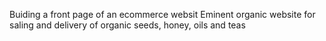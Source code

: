 Buiding a front page of an ecommerce websit
Eminent organic website 
for saling and delivery of organic seeds, honey, oils and teas
